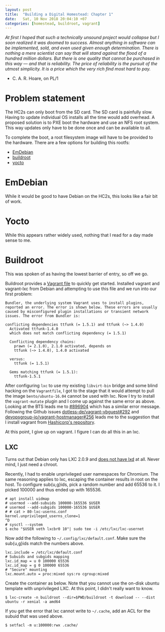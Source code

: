 ```yaml
---
layout: post
title:  "Building a Digital Homestead: Chapter 1"
date:   Sat, 10 Nov 2018 20:04:10 +07
categories: [homestead, buildroot, vagrant]
---
```


_At first I hoped that such a technically unsound project would collapse but I soon realized it was doomed to success. Almost anything in software can be implemented, sold, and even used given enough determination. There is nothing a mere scientist can say that will stand against the flood of a hundred million dollars. But there is one quality that cannot be purchased in this way — and that is reliability. The price of reliability is the pursuit of the utmost simplicity. It is a price which the very rich find most hard to pay._
- C. A. R. Hoare, on PL/1

# Problem statement

The HC2s can only boot from the SD card. The SD card is painfully slow. Having to update individual OS installs all the time would add overhead. A proposed solution is to PXE boot the hardware and use an NFS root system. This way updates only have to be done once and can be available to all.

To complete the boot, a root filesystem image will have to be provided to the hardware. There are a few options for building this rootfs:
- [EmDebian](http://www.emdebian.org/)
- [buildroot](https://buildroot.org/)
- [yocto](https://www.yoctoproject.org/)

# EmDebian

While it would be good to have Debian on the HC2s, this looks like a fair bit of work.

# Yocto

While this appears rather widely used, nothing that I read for a day made sense to me.

# Buildroot

This was spoken of as having the lowest barrier of entry, so off we go.

Buildroot provides a [Vagrant file](https://buildroot.org/downloads/Vagrantfile) to quickly get started. Installed vagrant and vagrant-lxc from Debian and attempting to use this file and we run into our first problem:

```
Bundler, the underlying system Vagrant uses to install plugins,
reported an error. The error is shown below. These errors are usually
caused by misconfigured plugin installations or transient network
issues. The error from Bundler is:
 
conflicting dependencies ttfunk (= 1.5.1) and ttfunk (~> 1.4.0)
  Activated ttfunk-1.4.0
  which does not match conflicting dependency (= 1.5.1)
 
  Conflicting dependency chains:
    prawn (= 2.1.0), 2.1.0 activated, depends on
    ttfunk (~> 1.4.0), 1.4.0 activated
 
  versus:
    ttfunk (= 1.5.1)
 
  Gems matching ttfunk (= 1.5.1):
    ttfunk-1.5.1
```

After configuring `lxc` to use my existing `libvirt-bin` bridge and some blind hacking on the `Vagrantfile`, I got to the stage that it would attempt to pull the image `bento/ubuntu-16.04` cannot be used with lxc. Now I try to install the `vagrant-mutate` plugin and I come up against the same error as above. Looking at the BTS leads me to [#896904](https://bugs.debian.org/cgi-bin/bugreport.cgi?bug=896904) which has a similar error message. Following the Github issues [dotless-de/vagrant-vbguest#292](https://github.com/dotless-de/vagrant-vbguest/issues/292) and [devopsgroup-io/vagrant-hostmanager#256](https://github.com/devopsgroup-io/vagrant-hostmanager/issues/256) leads me to the suggestion that I install vagrant from [Hashicorp's repository](https://releases.hashicorp.com/vagrant/). 

At this point, I give up on vagrant. I figure I can do all this in an lxc.

## LXC

Turns out that Debian only has LXC 2.0.9 and [does not have lxd](https://bugs.debian.org/cgi-bin/bugreport.cgi?bug=768073) at all. Never mind, I just need a chroot.

Recently, I had to enable unprivileged user namespaces for Chromium. The same reasoning applies to lxc, escaping the container results in root on the host. To configure sub{u,g}ids, pick a random number and add 65536 to it. I picked 100000 and thus ended up with 165536.

```
# apt install uidmap
# usermod --add-subuids 100000-165536 $USER
# usermod --add-subgids 100000-165536 $USER
# # cat > 80-lxc-userns.conf
kernel.unprivileged_userns_clone=1
^D
# sysctl --system
$ echo "$USER veth lxcbr0 10"| sudo tee -i /etc/lxc/lxc-usernet
```

Now add the following to `~/.config/lxc/default.conf`. Make sure the sub{u,g}ids match the numbers above.

```
lxc.include = /etc/lxc/default.conf
# Subuids and subgids mapping
lxc.id_map = u 0 100000 65536
lxc.id_map = g 0 100000 65536
# "Secure" mounting
lxc.mount.auto = proc:mixed sys:ro cgroup:mixed
```

Create the container as below. Note that you cannot use the on-disk ubuntu template with unprivileged LXC. At this point, I didn't really want to know.

```
$ lxc-create -n buildroot --dir=$PWD/buildroot -t download -- --dist ubuntu -r xenial -a amd64
```

If you get the error that lxc cannot write to `~/.cache`, add an ACL for the subuid that was used above.

```
$ setfacl -m u:100000:rwx .cache/
```
